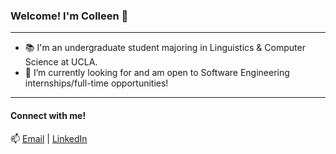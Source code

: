 ### Welcome! I'm Colleen 👋
---
- 📚 I'm an undergraduate student majoring in Linguistics & Computer Science at UCLA.
- 💼 I’m currently looking for and am open to Software Engineering internships/full-time opportunities!
---
#### Connect with me!
📫 [Email](colleenlam@ucla.edu) | [LinkedIn](linkedin.com/in/colleenhlam)
